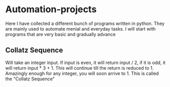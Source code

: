 # Automation-projects
Here I have collected a different bunch of programs written in python. They are mainly used to automate menial and everyday tasks. I will start with programs that are very basic and gradually advance

## Collatz Sequence
Will take an integer input. If input is even, it will return input / 2, if it is odd, it will return input * 3 + 1. This will continue till the return is reduced to 1. Amazingly enough for any integer, you will soon arrive to 1.
This is called the "Collatz Sequence"
